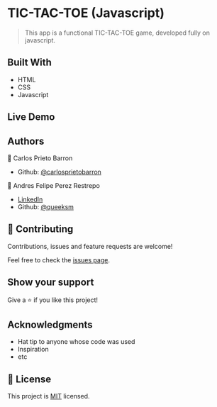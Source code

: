 # TIC-TAC-TOE (Javascript)

> This app is a functional TIC-TAC-TOE game, developed fully on javascript.

## Built With

- HTML
- CSS
- Javascript

## Live Demo



## Authors

👤 Carlos Prieto Barron

- Github: [@carlosprietobarron](https://github.com/carlosprietobarron)

👤 Andres Felipe Perez Restrepo

- [LinkedIn](https://www.linkedin.com/in/andres-felipe-perez-restrepo/)
-  Github: [@queeksm](https://github.com/queeksm)


## 🤝 Contributing

Contributions, issues and feature requests are welcome!

Feel free to check the [issues page](issues/).

## Show your support

Give a ⭐️ if you like this project!

## Acknowledgments

- Hat tip to anyone whose code was used
- Inspiration
- etc

## 📝 License

This project is [MIT](lic.url) licensed.